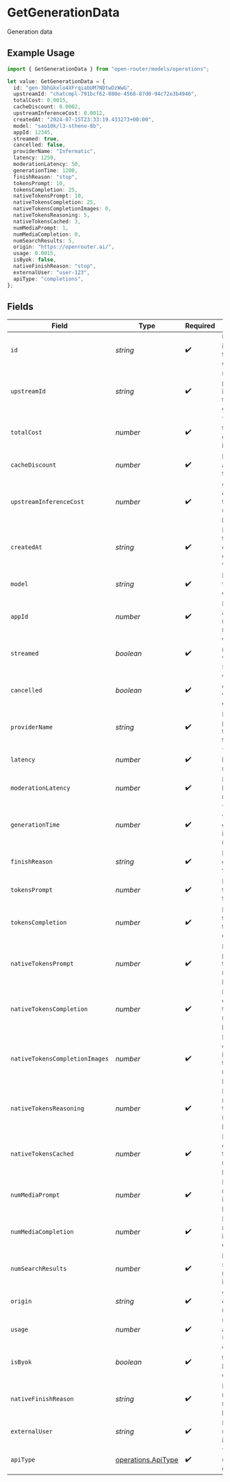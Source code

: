 # GetGenerationData

Generation data

## Example Usage

```typescript
import { GetGenerationData } from "open-router/models/operations";

let value: GetGenerationData = {
  id: "gen-3bhGkxlo4XFrqiabUM7NDtwDzWwG",
  upstreamId: "chatcmpl-791bcf62-080e-4568-87d0-94c72e3b4946",
  totalCost: 0.0015,
  cacheDiscount: 0.0002,
  upstreamInferenceCost: 0.0012,
  createdAt: "2024-07-15T23:33:19.433273+00:00",
  model: "sao10k/l3-stheno-8b",
  appId: 12345,
  streamed: true,
  cancelled: false,
  providerName: "Infermatic",
  latency: 1250,
  moderationLatency: 50,
  generationTime: 1200,
  finishReason: "stop",
  tokensPrompt: 10,
  tokensCompletion: 25,
  nativeTokensPrompt: 10,
  nativeTokensCompletion: 25,
  nativeTokensCompletionImages: 0,
  nativeTokensReasoning: 5,
  nativeTokensCached: 3,
  numMediaPrompt: 1,
  numMediaCompletion: 0,
  numSearchResults: 5,
  origin: "https://openrouter.ai/",
  usage: 0.0015,
  isByok: false,
  nativeFinishReason: "stop",
  externalUser: "user-123",
  apiType: "completions",
};
```

## Fields

| Field                                                    | Type                                                     | Required                                                 | Description                                              | Example                                                  |
| -------------------------------------------------------- | -------------------------------------------------------- | -------------------------------------------------------- | -------------------------------------------------------- | -------------------------------------------------------- |
| `id`                                                     | *string*                                                 | :heavy_check_mark:                                       | Unique identifier for the generation                     | gen-3bhGkxlo4XFrqiabUM7NDtwDzWwG                         |
| `upstreamId`                                             | *string*                                                 | :heavy_check_mark:                                       | Upstream provider's identifier for this generation       | chatcmpl-791bcf62-080e-4568-87d0-94c72e3b4946            |
| `totalCost`                                              | *number*                                                 | :heavy_check_mark:                                       | Total cost of the generation in USD                      | 0.0015                                                   |
| `cacheDiscount`                                          | *number*                                                 | :heavy_check_mark:                                       | Discount applied due to caching                          | 0.0002                                                   |
| `upstreamInferenceCost`                                  | *number*                                                 | :heavy_check_mark:                                       | Cost charged by the upstream provider                    | 0.0012                                                   |
| `createdAt`                                              | *string*                                                 | :heavy_check_mark:                                       | ISO 8601 timestamp of when the generation was created    | 2024-07-15T23:33:19.433273+00:00                         |
| `model`                                                  | *string*                                                 | :heavy_check_mark:                                       | Model used for the generation                            | sao10k/l3-stheno-8b                                      |
| `appId`                                                  | *number*                                                 | :heavy_check_mark:                                       | ID of the app that made the request                      | 12345                                                    |
| `streamed`                                               | *boolean*                                                | :heavy_check_mark:                                       | Whether the response was streamed                        | true                                                     |
| `cancelled`                                              | *boolean*                                                | :heavy_check_mark:                                       | Whether the generation was cancelled                     | false                                                    |
| `providerName`                                           | *string*                                                 | :heavy_check_mark:                                       | Name of the provider that served the request             | Infermatic                                               |
| `latency`                                                | *number*                                                 | :heavy_check_mark:                                       | Total latency in milliseconds                            | 1250                                                     |
| `moderationLatency`                                      | *number*                                                 | :heavy_check_mark:                                       | Moderation latency in milliseconds                       | 50                                                       |
| `generationTime`                                         | *number*                                                 | :heavy_check_mark:                                       | Time taken for generation in milliseconds                | 1200                                                     |
| `finishReason`                                           | *string*                                                 | :heavy_check_mark:                                       | Reason the generation finished                           | stop                                                     |
| `tokensPrompt`                                           | *number*                                                 | :heavy_check_mark:                                       | Number of tokens in the prompt                           | 10                                                       |
| `tokensCompletion`                                       | *number*                                                 | :heavy_check_mark:                                       | Number of tokens in the completion                       | 25                                                       |
| `nativeTokensPrompt`                                     | *number*                                                 | :heavy_check_mark:                                       | Native prompt tokens as reported by provider             | 10                                                       |
| `nativeTokensCompletion`                                 | *number*                                                 | :heavy_check_mark:                                       | Native completion tokens as reported by provider         | 25                                                       |
| `nativeTokensCompletionImages`                           | *number*                                                 | :heavy_check_mark:                                       | Native completion image tokens as reported by provider   | 0                                                        |
| `nativeTokensReasoning`                                  | *number*                                                 | :heavy_check_mark:                                       | Native reasoning tokens as reported by provider          | 5                                                        |
| `nativeTokensCached`                                     | *number*                                                 | :heavy_check_mark:                                       | Native cached tokens as reported by provider             | 3                                                        |
| `numMediaPrompt`                                         | *number*                                                 | :heavy_check_mark:                                       | Number of media items in the prompt                      | 1                                                        |
| `numMediaCompletion`                                     | *number*                                                 | :heavy_check_mark:                                       | Number of media items in the completion                  | 0                                                        |
| `numSearchResults`                                       | *number*                                                 | :heavy_check_mark:                                       | Number of search results included                        | 5                                                        |
| `origin`                                                 | *string*                                                 | :heavy_check_mark:                                       | Origin URL of the request                                | https://openrouter.ai/                                   |
| `usage`                                                  | *number*                                                 | :heavy_check_mark:                                       | Usage amount in USD                                      | 0.0015                                                   |
| `isByok`                                                 | *boolean*                                                | :heavy_check_mark:                                       | Whether this used bring-your-own-key                     | false                                                    |
| `nativeFinishReason`                                     | *string*                                                 | :heavy_check_mark:                                       | Native finish reason as reported by provider             | stop                                                     |
| `externalUser`                                           | *string*                                                 | :heavy_check_mark:                                       | External user identifier                                 | user-123                                                 |
| `apiType`                                                | [operations.ApiType](../../models/operations/apitype.md) | :heavy_check_mark:                                       | Type of API used for the generation                      |                                                          |
